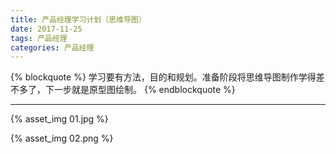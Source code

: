 ```yaml
---
title: 产品经理学习计划（思维导图）
date: 2017-11-25
tags: 产品经理
categories: 产品经理
---
```


{% blockquote %}
学习要有方法，目的和规划。准备阶段将思维导图制作学得差不多了，下一步就是原型图绘制。
{% endblockquote %}


<!--more-->

---------------------------------------------------------------------------------------------------------

{% asset_img 01.jpg %}

{% asset_img 02.png %}